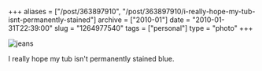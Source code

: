 +++
aliases = ["/post/363897910", "/post/363897910/i-really-hope-my-tub-isnt-permanently-stained"]
archive = ["2010-01"]
date = "2010-01-31T22:39:00"
slug = "1264977540"
tags = ["personal"]
type = "photo"
+++

![jeans][1]

I really hope my tub isn't permanently stained blue.

[1]: http://41.media.tumblr.com/tumblr_kx4uxdQxl41qaxyu1o1_r1_1280.png
